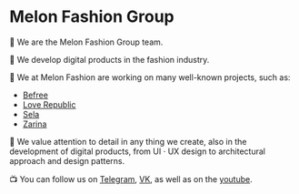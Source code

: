 # Melon Fashion Group

👋 We are the Melon Fashion Group team.

👗 We develop digital products in the fashion industry.

👔 We at Melon Fashion are working on many well-known projects, such as:
- [Befree](https://apps.apple.com/ru/app/befree/id1040073468?l=en-GB)
- [Love Republic](https://apps.apple.com/ru/app/love-republic-%D0%BE%D0%BD%D0%BB%D0%B0%D0%B9%D0%BD-%D1%88%D0%BE%D0%BF%D0%B8%D0%BD%D0%B3/id1162610903?l=en-GB)
- [Sela](https://apps.apple.com/ru/app/sela-%D0%BE%D0%B4%D0%B5%D0%B6%D0%B4%D0%B0-%D0%B4%D0%BB%D1%8F-%D0%B2%D1%81%D0%B5%D0%B9-%D1%81%D0%B5%D0%BC%D1%8C%D0%B8/id1526109871?l=en-GB)
- [Zarina](https://apps.apple.com/ru/app/zarina-%D0%BE%D0%B4%D0%B5%D0%B6%D0%B4%D0%B0-%D0%B8-%D0%B0%D0%BA%D1%81%D0%B5%D1%81%D1%81%D1%83%D0%B0%D1%80%D1%8B/id1640213769?l=en-GB)
  
🌃 We value attention to detail in any thing we create, also in the development of digital products, from UI · UX design to architectural approach and design patterns.

📺 You can follow us on [Telegram](https://t.me/melon_fashion_group), [VK](https://vk.com/melon_fashion_group?t2fs=616d44f425e30c27a0_2), as well as on the [youtube](https://www.youtube.com/channel/UC5D2x34d_ysC0h6GHRs-SsQ). 
